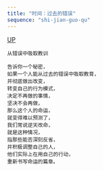 ```yaml
---
title: "时间：过去的错误"
sequence: "shi-jian-guo-qu"
---
```


[UP](/thyself/thyself-home.html)

```text
从错误中吸取教训

告诉你一个秘密，
如果一个人能从过去的错误中吸取教育，
并彻底做出改变，
转变自己的行为模式，
决定不再做的事情，
坚决不会再做，
那么这个人的命运，
就变得难以预测了，
我们常说逆天改命，
就是这种情况，
指那些能否深刻反省，
并积极调整自己的人，
他们实际上在用自己的行动，
重新书写命运的篇章。
```
